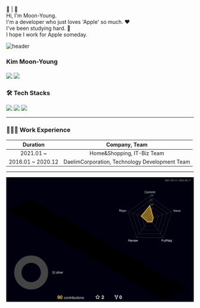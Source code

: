⏾ |  <br>
Hi, I'm Moon-Young. <br>
I'm a developer who just loves 'Apple' so much. ❤︎ <br>
I've been studying hard. 👋 <br>
I hope I work for Apple someday.

![header](https://capsule-render.vercel.app/api?type=waving&color=gradient&width=100&height=300&section=header&text=Moon🌙Young%20&fontSize=80)


### Kim Moon-Young<br><br> <a href="https://moon-young.notion.site/iOS-9961134638164c9faac2782496371556" target="_blank" rel="noopener"><img src="https://img.shields.io/badge/-Resume-black?logo=notion&logoColor=white?style=flat"/></a> <a href="https://www.linkedin.com/in/moonyoung-kim-75761824b" target="_blank" rel="noopener"><img src="https://img.shields.io/badge/LinkedIn-0077B5?logo=LinkedIn&logoColor=white?style=flat" /></a>

### 🛠 Tech Stacks
<img src="https://img.shields.io/badge/Swift-F05138?style=flat-square&logo=Swift&logoColor=white"/> <img src="https://img.shields.io/badge/iOS-black?style=flat-square&logo=Apple&logoColor=white"/> <img src="https://img.shields.io/badge/Xcode-147efb?style=flat-square&logo=Xcode&logoColor=white"/>

---
### 👨🏻‍💻 Work Experience

|Duration|Company, Team|
|:---:|:---:|
|2021.01 ~ |Home&Shopping, IT-Biz Team|
|2016.01 ~ 2020.12|DaelimCorporation, Technology Development Team|
---

![](./profile-3d-contrib/profile-night-rainbow.svg)

